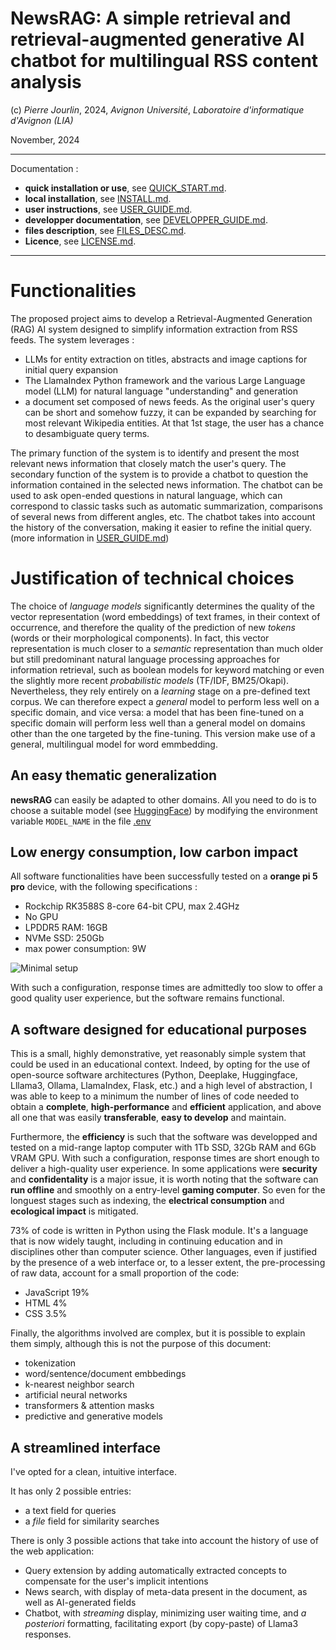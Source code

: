 # NewsRAG: A simple retrieval and retrieval-augmented generative AI chatbot for multilingual RSS content analysis
(c) *Pierre Jourlin*, 2024, _Avignon Université_, _Laboratoire d'informatique d'Avignon (LIA)_

November, 2024

***

Documentation :
* **quick installation or use**, see [QUICK_START.md](/docs/QUICK_START.md).
* **local installation**, see [INSTALL.md](/docs/INSTALL.md).
* **user instructions**, see [USER_GUIDE.md](/docs/USER_GUIDE.md).
* **developper documentation**, see [DEVELOPPER_GUIDE.md](/docs/DEVELOPPER_GUIDE.md).
* **files description**, see [FILES_DESC.md](/docs/FILES_DESC.md).
* **Licence**, see [LICENSE.md](/docs/LICENSE.md).
***

# Functionalities 

The proposed project aims to develop a Retrieval-Augmented Generation (RAG) AI system designed to simplify information extraction from RSS feeds. The system leverages :
- LLMs for entity extraction on titles, abstracts and image captions for initial query expansion
- The LlamaIndex Python framework and the various Large Language model (LLM) for natural language "understanding" and generation
- a document set composed of news feeds. As the original user's query can be short and somehow fuzzy, it can be expanded by searching for most relevant Wikipedia entities. At that 1st stage, the user has a chance to desambiguate query terms. 

The primary function of the system is to identify and present the most relevant news information that closely match the user's query. 
The secondary function of the system is to provide a chatbot to question the information contained in the selected news information. The chatbot can be used to ask open-ended questions in natural language, which can correspond to classic tasks such as automatic summarization, comparisons of several news from different angles, etc. The chatbot takes into account the history of the conversation, making it easier to refine the initial query.
(more information in [USER_GUIDE.md](/docs/USER_GUIDE.md))

# Justification of technical choices

The choice of _language models_ significantly determines the quality of the vector representation (word embeddings) of text frames, in their context of occurrence, and therefore the quality of the prediction of new _tokens_ (words or their morphological components). In fact, this vector representation is much closer to a _semantic_ representation than much older but still predominant natural language processing approaches for information retrieval, such as boolean models for keyword matching or even the slightly more recent _probabilistic models_ (TF/IDF, BM25/Okapi). Nevertheless, they rely entirely on a _learning_ stage on a pre-defined text corpus. We can therefore expect a _general_ model to perform less well on a specific domain, and vice versa: a model that has been fine-tuned on a specific domain will perform less well than a general model on domains other than the one targeted by the fine-tuning. This version make use of a general, multilingual model for word emmbedding.

## An easy thematic generalization

**newsRAG** can easily be adapted to other domains. All you need to do is to choose a suitable model (see [HuggingFace](https://huggingface.co/blog/getting-started-with-embeddings)) by modifying the environment variable ``MODEL_NAME`` in the file [.env](/src/.env)

## Low energy consumption, low carbon impact

All software functionalities have been successfully tested on a __orange pi 5 pro__ device, with the following specifications :
- Rockchip RK3588S 8-core 64-bit CPU, max 2.4GHz
- No GPU
- LPDDR5 RAM: 16GB
- NVMe SSD: 250Gb
- max power consumption: 9W

![Minimal setup](docs/images/SetupOPI.jpeg)

With such a configuration, response times are admittedly too slow to offer a good quality user experience, but the software remains functional.

## A software designed for educational purposes

This is a small, highly demonstrative, yet reasonably simple system that could be used in an educational context. Indeed, by opting for the use of open-source software architectures (Python, Deeplake, Huggingface, Lllama3, Ollama, LlamaIndex, Flask, etc.) and a high level of abstraction, I was able to keep to a minimum the number of lines of code needed to obtain a **complete**, **high-performance** and **efficient** application, and above all one that was easily **transferable**, **easy to develop** and maintain.

Furthermore, the **efficiency** is such that the software was developped and tested on a mid-range laptop computer with 1Tb SSD, 32Gb RAM and 6Gb VRAM GPU. With such a configuration, response times are short enough to deliver a high-quality user experience. In some applications were **security** and **confidentality** is a major issue, it is worth noting that the software can **run offline** and smoothly on a entry-level **gaming computer**. So even for the longuest stages such as indexing, the **electrical consumption** and **ecological impact** is mitigated. 

73% of code is written in Python using the Flask module. It's a language that is now widely taught, including in continuing education and in disciplines other than computer science. Other languages, even if justified by the presence of a web interface or, to a lesser extent, the pre-processing of raw data, account for a small proportion of the code:
- JavaScript 19%
- HTML 4%
- CSS 3.5%

Finally, the algorithms involved are complex, but it is possible to explain them simply, although this is not the purpose of this document:
- tokenization
- word/sentence/document embbedings
- k-nearest neighbor search
- artificial neural networks
- transformers & attention masks
- predictive and generative models

## A streamlined interface

I've opted for a clean, intuitive interface. 

It has only 2 possible entries:
- a text field for queries
- a _file_ field for similarity searches

There is only 3 possible actions that take into account the history of use of the web application:

- Query extension by adding automatically extracted concepts to compensate for the user's implicit intentions
- News search, with display of meta-data present in the document, as well as AI-generated fields
- Chatbot, with _streaming_ display, minimizing user waiting time, and _a posteriori_ formatting, facilitating export (by copy-paste) of Llama3 responses.
